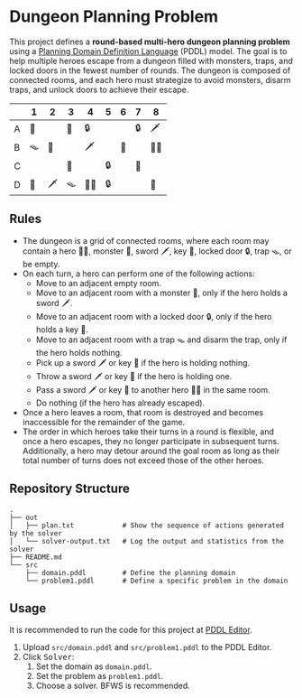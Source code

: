 # Dungeon Planning Problem

This project defines a **round-based multi-hero dungeon planning problem** using a [Planning Domain Definition Language](https://en.wikipedia.org/wiki/Planning_Domain_Definition_Language) (PDDL) model. The goal is to help multiple heroes escape from a dungeon filled with monsters, traps, and locked doors in the fewest number of rounds. The dungeon is composed of connected rooms, and each hero must strategize to avoid monsters, disarm traps, and unlock doors to achieve their escape.

|     | 1   | 2   | 3   | 4   | 5   | 6   | 7   | 8   |
| --- | --- | --- | --- | --- | --- | --- | --- | --- |
| A   | 🚪   |     | 👾   | 🔒   |     |     | 🔒   | 🗡️   |
| B   | 🪤   | 👾   |     | 🗡️   |     | 👾   |     | 🦸‍♂️   |
| C   |     |     | 👾   |     | 🔒   |     | 🔑   |     |
| D   | 👾   | 🗡️   | 🪤   | 🦸‍♂️   | 🔒   |     |     | 👾   |

## Rules

- The dungeon is a grid of connected rooms, where each room may contain a hero 🦸‍♂️, monster 👾, sword 🗡️, key 🔑, locked door 🔒, trap 🪤, or be empty.
- On each turn, a hero can perform one of the following actions:
  - Move to an adjacent empty room.
  - Move to an adjacent room with a monster 👾, only if the hero holds a sword 🗡️.
  - Move to an adjacent room with a locked door 🔒, only if the hero holds a key 🔑.
  - Move to an adjacent room with a trap 🪤 and disarm the trap, only if the hero holds nothing.
  - Pick up a sword 🗡️ or key 🔑 if the hero is holding nothing.
  - Throw a sword 🗡️ or key 🔑 if the hero is holding one.
  - Pass a sword 🗡️ or key 🔑 to another hero 🦸‍♂️ in the same room.
  - Do nothing (if the hero has already escaped).
- Once a hero leaves a room, that room is destroyed and becomes inaccessible for the remainder of the game.
- The order in which heroes take their turns in a round is flexible, and once a hero escapes, they no longer participate in subsequent turns. Additionally, a hero may detour around the goal room as long as their total number of turns does not exceed those of the other heroes.

## Repository Structure

```plaintext
.
├── out
│   ├── plan.txt            # Show the sequence of actions generated by the solver
│   └── solver-output.txt   # Log the output and statistics from the solver
├── README.md
└── src
    ├── domain.pddl         # Define the planning domain
    └── problem1.pddl       # Define a specific problem in the domain
```

## Usage

It is recommended to run the code for this project at [PDDL Editor](https://editor.planning.domains/).

1. Upload `src/domain.pddl` and `src/problem1.pddl` to the PDDL Editor.
2. Click <kbd>Solver</kbd>:
   1. Set the domain as `domain.pddl`.
   2. Set the problem as `problem1.pddl`.
   3. Choose a solver. BFWS is recommended.
